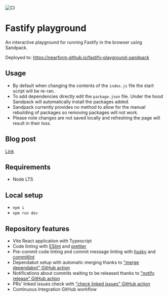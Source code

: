 ![CI](https://github.com/nearform/hub-template/actions/workflows/ci.yml/badge.svg?event=push)

# Fastify playground

An interactive playground for running Fastify in the browser using Sandpack.

Deployed to: https://nearform.github.io/fastify-playground-sandpack

## Usage

- By default when changing the contents of the `index.js` file the start script will be re-ran.
- To add dependencies directly edit the `package.json` file. Under the hood Sandpack will automatically install the packages added.
- Sandpack currently provides no method to allow for the manual rebuilding of packages so removing packages will not work.
- Please note changes are not saved locally and refreshing the page will result in their loss.

## Blog post

[Link](/#todo)

## Requirements

- Node LTS

## Local setup

- `npm i`
- `npm run dev`

## Repository features

- Vite React application with Typescript
- Code linting with [ESlint](https://eslint.org) and [prettier](https://prettier.io)
- Pre-commit code linting and commit message linting with [husky](https://www.npmjs.com/package/husky) and [commitlint](https://commitlint.js.org/)
- Dependabot setup with automatic merging thanks to ["merge dependabot" GitHub action](https://github.com/fastify/github-action-merge-dependabot)
- Notifications about commits waiting to be released thanks to ["notify release" GitHub action](https://github.com/nearform/github-action-notify-release)
- PRs' linked issues check with ["check linked issues" GitHub action](https://github.com/nearform/github-action-check-linked-issues)
- Continuous Integration GitHub workflow
